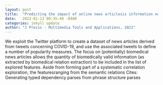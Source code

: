 ```yaml
---
layout: post
title:  "Predicting the impact of online news articlesis information necessary?"
date:   2022-01-13 09:35:49 -0400
categories: jekyll update
author: "J Preiss - Multimedia Tools and Applications, 2022"
---
```

We exploit the Twitter platform to create a dataset of news articles derived from tweets concerning COVID-19, and use the associated tweets to define a number of popularity measures. The focus on (potentially) biomedical news articles allows the quantity of biomedically valid information (as extracted by biomedical relation extraction) to be included in the list of explored features. Aside from forming part of a systematic correlation exploration, the featuresranging from the semantic relations Cites: Generating typed dependency parses from phrase structure parses